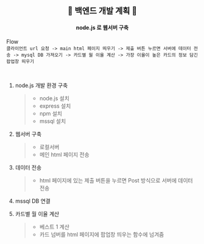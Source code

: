 ##  <center> 💯 백엔드 개발 계획 💯 <center/>

#### <center> **node.js** 로 웹서버 구축 <center/>

Flow <br/>
`클라이언트 url 요청 -> main html 페이지 띄우기 -> 제출 버튼 누르면 서버에 데이터 전송 -> mysql DB 가져오기 -> 카드별 월 이율 계산 -> 가장 이율이 높은 카드의 정보 담긴 팝업창 띄우기`

<br/>

1. node.js 개발 환경 구축
    > - node.js 설치
    > - express 설치
    > - npm 설치
    > - mssql 설치

2. 웹서버 구축
    > - 로컬서버
    > - 메인 html 페이지 전송

3. 데이터 전송
    > - html 페이지에 있는 제출 버튼을 누르면 Post 방식으로 서버에 데이터 전송

4. mssql DB 연결
    
5. 카드별 월 이율 계산
    > - 베스트 1 계산
    > - 카드 넘버를 html 페이지에 팝업창 띄우는 함수에 넘겨줌

